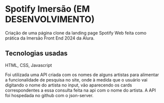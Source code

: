 # Spotify Imersão (EM DESENVOLVIMENTO)

Criação de uma página clone da landing page Spotify Web feita como prática da Imersão Front End 2024 da Alura.

## Tecnologias usadas

HTML, CSS, Javascript

Foi utilizada uma API criada com os nomes de alguns artistas para alimentar a funcionalidade de pesquisa no site, onde à medida que o usuário vai digitando o nome do artista no input, vão aparecendo os cards correspondentes a essa consulta feita na api com o nome do artista.
A API foi hospedada no github com o json-server.